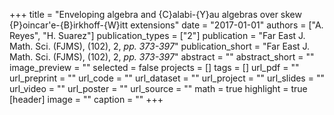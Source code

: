 +++
title = "Enveloping algebra and {C}alabi-{Y}au algebras over skew {P}oincar\'e-{B}irkhoff-{W}itt extensions"
date = "2017-01-01"
authors = ["A. Reyes", "H. Suarez"]
publication_types = ["2"]
publication = "Far East J.  Math. Sci. (FJMS), (102), 2, _pp. 373-397_"
publication_short = "Far East J.  Math. Sci. (FJMS), (102), 2, _pp. 373-397_"
abstract = ""
abstract_short = ""
image_preview = ""
selected = false
projects = []
tags = []
url_pdf = ""
url_preprint = ""
url_code = ""
url_dataset = ""
url_project = ""
url_slides = ""
url_video = ""
url_poster = ""
url_source = ""
math = true
highlight = true
[header]
image = ""
caption = ""
+++
